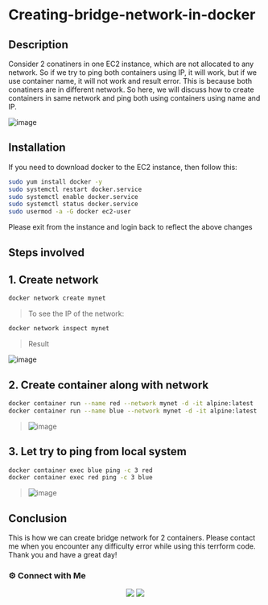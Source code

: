 # Creating-bridge-network-in-docker

## Description

Consider 2 conatiners in one EC2 instance, which are not allocated to any network. So if we try to ping both containers using IP, it will work, but if we use container name, it will not work and result error. This is because both conatiners are in different network. So here, we will discuss how to create containers in same network and ping both using containers using name and IP.

![image](https://user-images.githubusercontent.com/100773863/162556228-6ef9b7c2-5aee-4f44-9a0d-7f24fd9fe1a0.png)


## Installation

If you need to download docker to the EC2 instance, then follow this:

~~~sh
sudo yum install docker -y
sudo systemctl restart docker.service
sudo systemctl enable docker.service
sudo systemctl status docker.service
sudo usermod -a -G docker ec2-user
~~~

Please exit from the instance and login back to reflect the above changes

## Steps involved

## 1. Create network

~~~sh
docker network create mynet
~~~

> To see the IP of the network:
~~~sh
docker network inspect mynet
~~~
> Result

![image](https://user-images.githubusercontent.com/100773863/162556398-ae9d207b-451e-40f7-9704-6ba6ebf3a926.png)


## 2. Create container along with network

~~~sh
docker container run --name red --network mynet -d -it alpine:latest
docker container run --name blue --network mynet -d -it alpine:latest
~~~

> ![image](https://user-images.githubusercontent.com/100773863/162556488-06cb8825-b4df-462c-ae13-fe2e54730b23.png)


## 3. Let try to ping from local system

~~~sh
docker container exec blue ping -c 3 red
docker container exec red ping -c 3 blue
~~~

> ![image](https://user-images.githubusercontent.com/100773863/162556572-7227770e-f9a2-454d-a687-0066705c2050.png)


## Conclusion

This is how we can create bridge network for 2 containers. Please contact me when you encounter any difficulty error while using this terrform code. Thank you and have a great day!

### ⚙️ Connect with Me

<p align="center">
 <a href="https://www.instagram.com/itz__me_omkar/"><img src="https://img.shields.io/badge/Instagram-E4405F?style=for-the-badge&logo=instagram&logoColor=white"/></a>
<a href="https://www.linkedin.com/in/sanu-das-t-3722891b5"><img src="https://img.shields.io/badge/LinkedIn-0077B5?style=for-the-badge&logo=linkedin&logoColor=white"/></a> 
